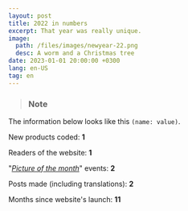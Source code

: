 ```yaml
---
layout: post
title: 2022 in numbers
excerpt: That year was really unique.
image:
  path: /files/images/newyear-22.png
  desc: A worm and a Christmas tree
date: 2023-01-01 20:00:00 +0300
lang: en-US
tag: en
---
```

> ### Note
The information below looks like this `(name: value)`.

New products coded: **1**

Readers of the website: **1**

"*[Picture of the month](/picofmonth/)*" events: **2**

Posts made (including translations): **2**

Months since website's launch: **11**